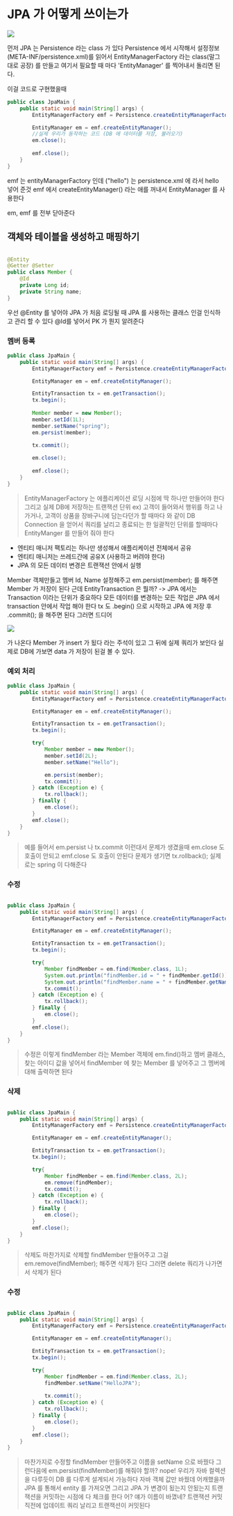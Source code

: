 # JPA 가 어떻게 쓰이는가

  <img src="src/data1.png">

먼저 JPA 는 Persistence 라는 class 가 있다 Persistence 에서 시작해서 설정정보(META-INF/persistence.xml)를 읽어서
EntityManagerFactory 라는 class(말그대로 공장) 를 만들고 여기서 필요할 때 마다 'EntityManager' 를 찍어내서 돌리면 된다.

이걸 코드로 구현했을때

```java
public class JpaMain {
    public static void main(String[] args) {
        EntityManagerFactory emf = Persistence.createEntityManagerFactory("hello");

        EntityManager em = emf.createEntityManager();
        //실제 우리가 동작하는 코드 (DB 에 데이터를 저장, 불러오기)
        em.close();
        
        emf.close();
    }
}
```

emf 는 entityManagerFactory 인데 ("hello") 는 persistence.xml 에 <persistence-unit name="hello"> 라서 hello 넣어 준것
emf 에서 createEntityManager() 라는 애를 꺼내서 EntityManager 를 사용한다

em, emf 를 전부 닫아준다

## 객체와 테이블을 생성하고 매핑하기

```java

@Entity
@Getter @Setter
public class Member {
    @Id
    private Long id;
    private String name;
}

```

우선 @Entity 를 넣어야 JPA 가 처음 로딩될 때 JPA 를 사용하는 클래스 인걸 인식하고 관리 할 수 있다
@Id를 넣어서 PK 가 뭔지 알려준다

### 멤버 등록

```java
public class JpaMain {
    public static void main(String[] args) {
        EntityManagerFactory emf = Persistence.createEntityManagerFactory("hello");

        EntityManager em = emf.createEntityManager();

        EntityTransaction tx = em.getTransaction();
        tx.begin();
        
        Member member = new Member();
        member.setId(1L);
        member.setName("spring");
        em.persist(member);

        tx.commit();
        
        em.close();
        
        emf.close();
    }
}
```

>EntityManagerFactory 는 에플리케이션 로딩 시점에 딱 하나만 만들어야 한다 그리고 실제 DB에 저장하는 트랜잭션 단위 ex) 고객이 들어와서
> 행위를 하고 나가거나, 고객이 상품을 장바구니에 담는다던가 할 때마다 와 같이 DB Connection 을 얻어서 쿼리를 날리고 종료되는 한 일괄적인 단위를
> 할때마다 EntityManger 를 만들어 줘야 한다

- 엔티티 매니저 팩토리는 하나만 생성해서 애플리케이션 전체에서 공유
- 엔티티 매니저는 쓰레드간에 공유X (사용하고 버려야 한다)
- JPA 의 모든 데이터 변경은 트랜잭션 안에서 실행

Member 객체만들고 멤버 Id, Name 설정해주고 em.persist(member); 를 해주면 Member 가 저장이 된다
근데 EntityTransaction 은 뭘까? -> JPA 에서는 Transaction 이라는 단위가 중요하다
모든 데이터를 변경하는 모든 작업은 JPA 에서 transaction 안에서 작업 해야 한다
tx 도 .begin() 으로 시작하고 JPA 에 저장 후 .commit(); 을 해주면 된다
그러면 드디어

<img src="src/data12.png">

가 나온다 Member 가 insert 가 됬다 라는 주석이 있고
그 뒤에 실제 쿼리가 보인다 
실제로 DB에 가보면 data 가 저장이 된걸 볼 수 있다.

### 예외 처리

```java
public class JpaMain {
    public static void main(String[] args) {
        EntityManagerFactory emf = Persistence.createEntityManagerFactory("hello");

        EntityManager em = emf.createEntityManager();

        EntityTransaction tx = em.getTransaction();
        tx.begin();

        try{
            Member member = new Member();
            member.setId(2L);
            member.setName("Hello");

            em.persist(member);
            tx.commit();
        } catch (Exception e) {
            tx.rollback();
        } finally {
            em.close();
        }
        emf.close();
    }
}
```
>예를 들어서 em.persist 나 tx.commit 이런대서 문제가 생겼을때 em.close 도 호출이 안되고
> emf.close 도 호출이 안된다 문제가 생기면 tx.rollback();
> 실제로는 spring 이 다해준다

### 수정

```java

public class JpaMain {
    public static void main(String[] args) {
        EntityManagerFactory emf = Persistence.createEntityManagerFactory("hello");

        EntityManager em = emf.createEntityManager();

        EntityTransaction tx = em.getTransaction();
        tx.begin();

        try{
            Member findMember = em.find(Member.class, 1L);
            System.out.println("findMember.id = " + findMember.getId());
            System.out.println("findMember.name = " + findMember.getName());
            tx.commit();
        } catch (Exception e) {
            tx.rollback();
        } finally {
            em.close();
        }
        emf.close();
    }
}
```
>수정은 이렇게 findMember 라는 Member 객체에 em.find()하고 멤버 클래스, 찾는 아이디 값을 넣어서
> findMember 에 찾는 Member 를 넣어주고 그 멤버에대해 출력하면 된다

### 삭제
``` java

public class JpaMain {
    public static void main(String[] args) {
        EntityManagerFactory emf = Persistence.createEntityManagerFactory("hello");

        EntityManager em = emf.createEntityManager();

        EntityTransaction tx = em.getTransaction();
        tx.begin();

        try{
            Member findMember = em.find(Member.class, 2L);
            em.remove(findMember);
            tx.commit();
        } catch (Exception e) {
            tx.rollback();
        } finally {
            em.close();
        }
        emf.close();
    }
}
```

>삭제도 마찬가지로 삭제할 findMember 만들어주고 그걸 em.remove(findMember); 해주면 삭제가 된다
>그러면 delete 쿼리가 나가면서 삭제가 된다

### 수정

``` java

public class JpaMain {
    public static void main(String[] args) {
        EntityManagerFactory emf = Persistence.createEntityManagerFactory("hello");

        EntityManager em = emf.createEntityManager();

        EntityTransaction tx = em.getTransaction();
        tx.begin();

        try{
            Member findMember = em.find(Member.class, 2L);
            findMember.setName("HelloJPA");
            
            tx.commit();
        } catch (Exception e) {
            tx.rollback();
        } finally {
            em.close();
        }
        emf.close();
    }
}

```

> 마찬가지로 수정할 findMember 만들어주고 이름을 setName 으로 바꿨다 그런다음에 em.persist(findMember)를 해줘야 할까?
> nope! 우리가 자바 컬렉션을 다루듯이 DB 를 다루게 설계되서 가능하다 자바 객체 값만 바꿨데 어캐했을까 JPA 를 통해서 entity 를 가져오면
> 그리고 JPA 가 변경이 됬는지 안됬는지 트랜잭션을 커밋하는 시점에 다 체크를 한다 어? 얘가 이름이 바꼈네? 트랜잭션 커밋직전에 업데이트 쿼리
> 날리고 트랜잭션이 커밋된다
